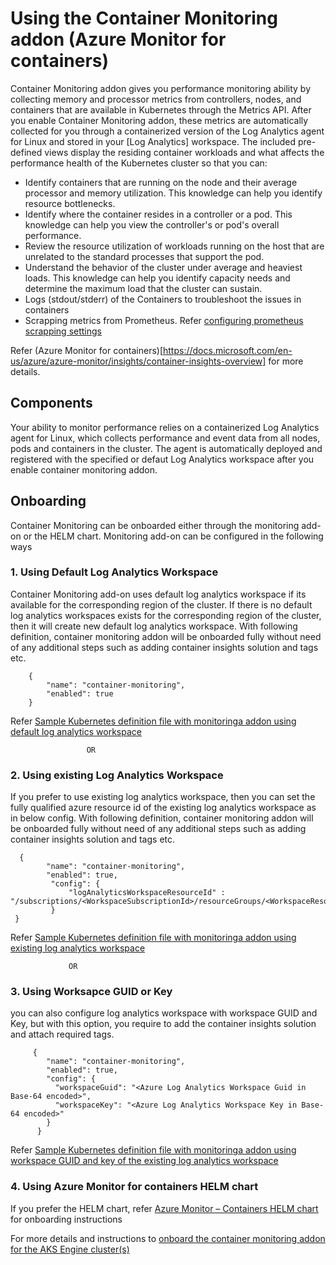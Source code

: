 # Using the Container Monitoring addon (Azure Monitor for containers)

Container Monitoring addon gives you performance monitoring ability by collecting memory and processor metrics from controllers, nodes, and containers that are available in Kubernetes through the Metrics API. After you enable Container Monitoring addon, these metrics are automatically collected for you through a containerized version of the Log Analytics agent for Linux and stored in your [Log Analytics] workspace. The included pre-defined views display the residing container workloads and what affects the performance health of the Kubernetes cluster so that you can:

- Identify containers that are running on the node and their average processor and memory utilization. This knowledge can help you identify resource bottlenecks.
- Identify where the container resides in a controller or a pod. This knowledge can help you view the controller's or pod's overall performance.
- Review the resource utilization of workloads running on the host that are unrelated to the standard processes that support the pod.
- Understand the behavior of the cluster under average and heaviest loads. This knowledge can help you identify capacity needs and determine the maximum load that the cluster can sustain.
- Logs (stdout/stderr) of the Containers to troubleshoot the issues in containers
- Scrapping metrics from Prometheus. Refer [configuring prometheus scrapping settings](https://docs.microsoft.com/en-us/azure/azure-monitor/insights/container-insights-agent-config#overview-of-configurable-prometheus-scraping-settings)

Refer (Azure Monitor for containers)[https://docs.microsoft.com/en-us/azure/azure-monitor/insights/container-insights-overview] for more details.

## Components

Your ability to monitor performance relies on a containerized Log Analytics agent for Linux, which collects performance and event data from all nodes, pods and containers in the cluster.
The agent is automatically deployed and registered with the specified or defaut Log Analytics workspace after you enable container monitoring addon.

## Onboarding

Container Monitoring can be onboarded either through the monitoring add-on or the HELM chart. Monitoring add-on can be configured in the following ways

### 1. Using Default Log Analytics Workspace

Container Monitoring add-on uses default log analytics workspace if its available for the corresponding region of the cluster. If there is no default log analytics workspaces exists for the corresponding region of the cluster, then it will create new default log analytics workspace.
With following definition, container monitoring addon will be onboarded fully without need of any additional steps such as adding container insights solution and tags etc.

        {
            "name": "container-monitoring",
            "enabled": true
        }

Refer [Sample Kubernetes definition file with monitoringa addon using default log analytics workspace](../../examples/addons/container-monitoring/kubernetes-container-monitoring.json)

                     OR

###  2. Using existing Log Analytics Workspace

If you prefer to use existing log analytics workspace, then you can set  the fully qualified azure resource id of the existing log analytics workspace as in below config.
With following definition, container monitoring addon will be onboarded fully without need of any additional steps such as adding container insights solution and tags etc.

      {
            "name": "container-monitoring",
            "enabled": true,
             "config": {
                 "logAnalyticsWorkspaceResourceId" : "/subscriptions/<WorkspaceSubscriptionId>/resourceGroups/<WorkspaceResourceGroup>/providers/Microsoft.OperationalInsights/workspaces/<workspaceName>"
             }
     }

Refer [Sample Kubernetes definition file with monitoringa addon using existing log analytics workspace](../../examples/addons/container-monitoring/kubernetes-container-monitoring_existing_log_analytucs_workspace.json)

                 OR

### 3. Using Worksapce GUID or Key

you can also configure log analytics workspace with workspace GUID and Key, but with this option, you require to add the container insights solution and attach required tags.

         {
            "name": "container-monitoring",
            "enabled": true,
            "config": {
              "workspaceGuid": "<Azure Log Analytics Workspace Guid in Base-64 encoded>",
              "workspaceKey": "<Azure Log Analytics Workspace Key in Base-64 encoded>"
            }
          }

Refer [Sample Kubernetes definition file with monitoringa addon using workspace GUID and key of the existing log analytics workspace](../../examples/addons/container-monitoring/kubernetes-container-monitoring_existing_workspace_id_and_key.json)

### 4. Using Azure Monitor for containers HELM chart

If you prefer the HELM chart, refer [Azure Monitor – Containers HELM chart](https://github.com/helm/charts/tree/master/incubator/azuremonitor-containers) for onboarding instructions

For more details and instructions to [onboard the container monitoring addon for the AKS Engine cluster(s)](../../examples/addons/container-monitoring/README.md)